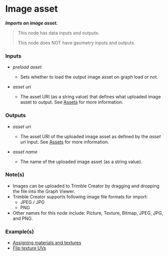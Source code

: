 # Image asset

**_Imports an image asset._**

> This node has data inputs and outputs.
>
> This node does NOT have geometry inputs and outputs.


### Inputs

* _preload asset_

  * Sets whether to load the output image asset on graph load or not.

* _asset uri_

  * The asset URI (as a string value) that defines what uploaded image asset to output. See <a href="/concepts/GeneralConcepts/assets.md" target="_blank">Assets</a> for more information.


### Outputs

* _asset uri_

  * The asset URI of the uploaded image asset as defined by the _asset uri_ input. See <a href="/concepts/GeneralConcepts/assets.md" target="_blank">Assets</a> for more information.

* _asset name_

  * The name of the uploaded image asset (as a string value). 


### Note(s)



* Images can be uploaded to Trimble Creator by dragging and dropping the file into the Graph Viewer.
* Trimble Creator supports following image file formats for import:
    * JPEG / JPG
    * PNG
* Other names for this node include: Picture, Texture, Bitmap, JPEG, JPG, and PNG.


### Example(s)



* <a href="https://creator.trimble.com/graph?assetURI=whp:b432f0b3-3b32-4867-8b38-8647efa60924&version=latest" target="_blank">Assigning materials and textures</a>
* <a href="https://creator.trimble.com/graph?assetURI=whp:518f2715-d7e9-491c-888c-9481b272776f&version=latest" target="_blank">Flip texture UVs</a>
